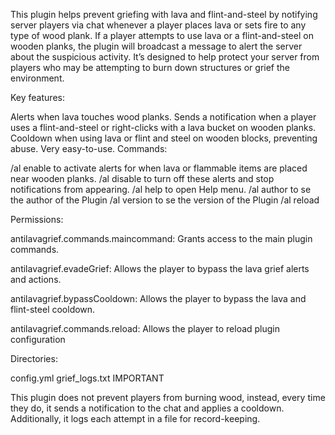 This plugin helps prevent griefing with lava and flint-and-steel by notifying server players via chat whenever a player places lava or sets fire to any type of wood plank. If a player attempts to use lava or a flint-and-steel on wooden planks, the plugin will broadcast a message to alert the server about the suspicious activity. It’s designed to help protect your server from players who may be attempting to burn down structures or grief the environment.

Key features:

Alerts when lava touches wood planks.
Sends a notification when a player uses a flint-and-steel or right-clicks with a lava bucket on wooden planks.
Cooldown when using lava or flint and steel on wooden blocks, preventing abuse.
Very easy-to-use.
Commands:

/al enable to activate alerts for when lava or flammable items are placed near wooden planks.
/al disable to turn off these alerts and stop notifications from appearing.
/al help to open Help menu.
/al author to se the author of the Plugin
/al version to se the version of the Plugin
/al reload

Permissions:

antilavagrief.commands.maincommand: Grants access to the main plugin commands.

antilavagrief.evadeGrief: Allows the player to bypass the lava grief alerts and actions.

antilavagrief.bypassCooldown: Allows the player to bypass the lava and flint-steel cooldown.

antilavagrief.commands.reload: Allows the player to reload plugin configuration


Directories:

config.yml
grief_logs.txt
IMPORTANT

This plugin does not prevent players from burning wood, instead, every time they do, it sends a notification to the chat and applies a cooldown. Additionally, it logs each attempt in a file for record-keeping.
